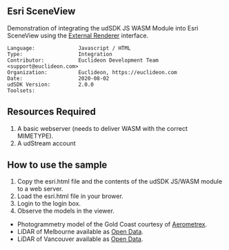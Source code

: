 ## Esri SceneView

<!-- TODO: Write a brief abstract explaining this sample -->
Demonstration of integrating the udSDK JS WASM Module into Esri SceneView using the [External Renderer](https://developers.arcgis.com/javascript/latest/api-reference/esri-views-3d-externalRenderers.html) interface.

<!-- TODO: Fill this section below with metadata about this sample-->
```
Language:              Javascript / HTML
Type:                  Integration
Contributor:           Euclideon Development Team <support@euclideon.com>
Organization:          Euclideon, https://euclideon.com
Date:                  2020-08-02
udSDK Version:         2.0.0
Toolsets:
```

## Resources Required
<!-- TODO: Fill this section below with the resources required to do this sample-->
1. A basic webserver (needs to deliver WASM with the correct MIMETYPE).
2. A udStream account

## How to use the sample
<!-- TODO: Explain how this sample can be used and what is required to get it running -->
1. Copy the esri.html file and the contents of the udSDK JS/WASM module to a web server.
2. Load the esri.html file in your brower.
3. Login to the login box.
4. Observe the models in the viewer.
  - Photogrammetry model of the Gold Coast courtesy of [Aerometrex](https://aerometrex.com.au/).
  - LiDAR of Melbourne available as [Open Data](https://data.melbourne.vic.gov.au/City-Council/City-of-Melbourne-3D-Point-Cloud-2018/2dqj-9ydd).
  - LiDAR of Vancouver available as [Open Data](https://opendata.vancouver.ca/pages/home/).

<!-- End -->

